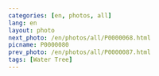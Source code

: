 ```yaml
---
categories: [en, photos, all]
lang: en
layout: photo
next_photo: /en/photos/all/P0000068.html
picname: P0000080
prev_photo: /en/photos/all/P0000087.html
tags: [Water Tree]
---
```

